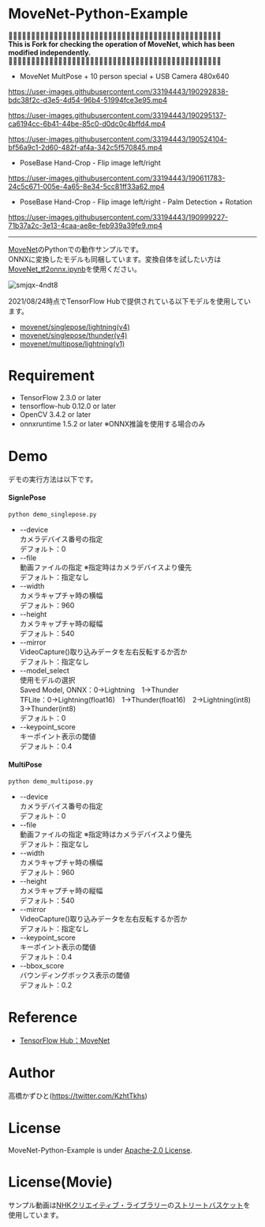 # MoveNet-Python-Example

:hamster::hamster::hamster::hamster::hamster::hamster::hamster::hamster::hamster::hamster::hamster::hamster::hamster::hamster::hamster::hamster::hamster::hamster::hamster::hamster::hamster::hamster::hamster::hamster::hamster::hamster::hamster::hamster::hamster::hamster::hamster::hamster::hamster::hamster::hamster::hamster::hamster::hamster::hamster::hamster::hamster::hamster::hamster::hamster::hamster::hamster::hamster:  
**This is Fork for checking the operation of MoveNet, which has been modified independently.**  
:hamster::hamster::hamster::hamster::hamster::hamster::hamster::hamster::hamster::hamster::hamster::hamster::hamster::hamster::hamster::hamster::hamster::hamster::hamster::hamster::hamster::hamster::hamster::hamster::hamster::hamster::hamster::hamster::hamster::hamster::hamster::hamster::hamster::hamster::hamster::hamster::hamster::hamster::hamster::hamster::hamster::hamster::hamster::hamster::hamster::hamster::hamster:  

- MoveNet MultPose + 10 person special + USB Camera 480x640

https://user-images.githubusercontent.com/33194443/190292838-bdc38f2c-d3e5-4d54-96b4-51994fce3e95.mp4

https://user-images.githubusercontent.com/33194443/190295137-ca6194cc-6b41-44be-85c0-d0dc0c4bffd4.mp4

https://user-images.githubusercontent.com/33194443/190524104-bf56a9c1-2d60-482f-af4a-342c5f570845.mp4

- PoseBase Hand-Crop - Flip image left/right

https://user-images.githubusercontent.com/33194443/190611783-24c5c671-005e-4a65-8e34-5cc81ff33a62.mp4

- PoseBase Hand-Crop - Flip image left/right - Palm Detection + Rotation


https://user-images.githubusercontent.com/33194443/190999227-71b37a2c-3e13-4caa-ae8e-feb939a39fe9.mp4

---

[MoveNet](https://tfhub.dev/s?q=MoveNet)のPythonでの動作サンプルです。<br>
ONNXに変換したモデルも同梱しています。変換自体を試したい方は[MoveNet_tf2onnx.ipynb](MoveNet_tf2onnx.ipynb)を使用ください。<br>

![smjqx-4ndt8](https://user-images.githubusercontent.com/37477845/130482531-5be5f3e6-0dc9-42bb-80a8-4e7544d9ba7e.gif)

2021/08/24時点でTensorFlow Hubで提供されている以下モデルを使用しています。
* [movenet/singlepose/lightning(v4)](https://tfhub.dev/google/movenet/singlepose/lightning/4)
* [movenet/singlepose/thunder(v4)](https://tfhub.dev/google/movenet/singlepose/thunder/4)
* [movenet/multipose/lightning(v1)](https://tfhub.dev/google/movenet/multipose/lightning/1)

# Requirement 
* TensorFlow 2.3.0 or later
* tensorflow-hub 0.12.0 or later
* OpenCV 3.4.2 or later
* onnxruntime 1.5.2 or later ※ONNX推論を使用する場合のみ


# Demo
デモの実行方法は以下です。
#### SignlePose
```bash
python demo_singlepose.py
```
* --device<br>
カメラデバイス番号の指定<br>
デフォルト：0
* --file<br>
動画ファイルの指定 ※指定時はカメラデバイスより優先<br>
デフォルト：指定なし
* --width<br>
カメラキャプチャ時の横幅<br>
デフォルト：960
* --height<br>
カメラキャプチャ時の縦幅<br>
デフォルト：540
* --mirror<br>
VideoCapture()取り込みデータを左右反転するか否か<br>
デフォルト：指定なし
* --model_select<br>
使用モデルの選択<br>
Saved Model, ONNX：0→Lightning　1→Thunder<br>
TFLite：0→Lightning(float16)　1→Thunder(float16)　2→Lightning(int8)　3→Thunder(int8)<br>
デフォルト：0
* --keypoint_score<br>
キーポイント表示の閾値<br>
デフォルト：0.4

#### MultiPose
```bash
python demo_multipose.py
```
* --device<br>
カメラデバイス番号の指定<br>
デフォルト：0
* --file<br>
動画ファイルの指定 ※指定時はカメラデバイスより優先<br>
デフォルト：指定なし
* --width<br>
カメラキャプチャ時の横幅<br>
デフォルト：960
* --height<br>
カメラキャプチャ時の縦幅<br>
デフォルト：540
* --mirror<br>
VideoCapture()取り込みデータを左右反転するか否か<br>
デフォルト：指定なし
* --keypoint_score<br>
キーポイント表示の閾値<br>
デフォルト：0.4
* --bbox_score<br>
バウンディングボックス表示の閾値<br>
デフォルト：0.2

# Reference
* [TensorFlow Hub：MoveNet](https://tfhub.dev/s?q=MoveNet)

# Author
高橋かずひと(https://twitter.com/KzhtTkhs)
 
# License 
MoveNet-Python-Example is under [Apache-2.0 License](LICENSE).

# License(Movie)
サンプル動画は[NHKクリエイティブ・ライブラリー](https://www.nhk.or.jp/archives/creative/)の[ストリートバスケット](https://www2.nhk.or.jp/archives/creative/material/view.cgi?m=D0002080169_00000)を使用しています。
